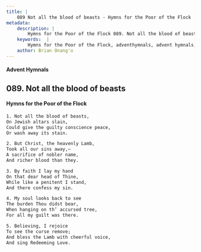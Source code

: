 ```yaml
---
title: |
    089 Not all the blood of beasts - Hymns for the Poor of the Flock
metadata:
    description: |
        Hymns for the Poor of the Flock 089. Not all the blood of beasts. Not all the blood of beasts, On Jewish altars slain, Could give the guilty conscience peace, Or wash away its stain. 
    keywords:  |
        Hymns for the Poor of the Flock, adventhymnals, advent hymnals, Not all the blood of beasts, Not all the blood of beasts,, 
    author: Brian Onang'o
---
```


#### Advent Hymnals
## 089. Not all the blood of beasts
####  Hymns for the Poor of the Flock

```txt
1. Not all the blood of beasts,
On Jewish altars slain,
Could give the guilty conscience peace,
Or wash away its stain.

2. But Christ, the heavenly Lamb,
Took all our sins away,—
A sacrifice of nobler name,
And richer blood than they.

3. By faith I lay my hand
On that dear head of Thine,
While like a penitent I stand,
And there confess my sin.

4. My soul looks back to see
The burden Thou didst bear,
When hanging on th’ accursed tree,
For all my guilt was there.

5. Believing, I rejoice
To see the curse remove;
And bless the Lamb with cheerful voice, 
And sing Redeeming Love.
```